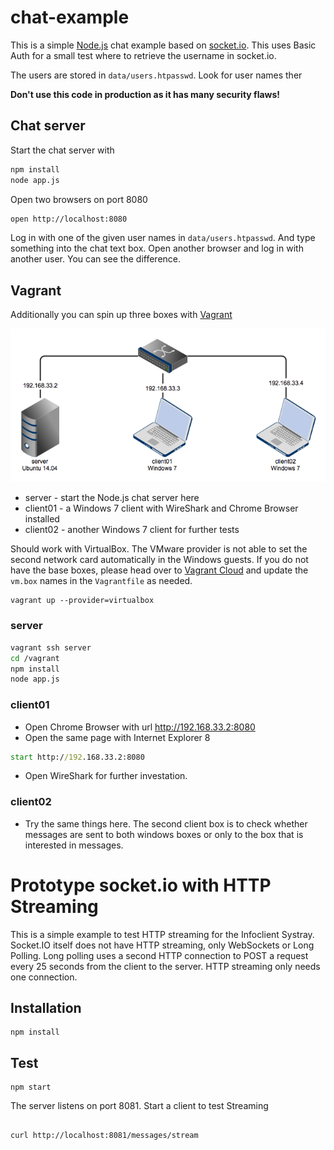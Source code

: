 # chat-example

This is a simple [Node.js](http://nodejs.org) chat example based on [socket.io](http://socket.io).
This uses Basic Auth for a small test where to retrieve the username in socket.io.

The users are stored in `data/users.htpasswd`. Look for user names ther

**Don't use this code in production as it has many security flaws!**

## Chat server
Start the chat server with
```bash
npm install
node app.js
```

Open two browsers on port 8080

```bash
open http://localhost:8080
```

Log in with one of the given user names in `data/users.htpasswd`.
And type something into the chat text box.
Open another browser and log in with another user. You can see the difference.

## Vagrant
Additionally you can spin up three boxes with [Vagrant](http://vagrantup.com)

![chat-example diagram](images/chat_example.png)

* server - start the Node.js chat server here
* client01 - a Windows 7 client with WireShark and Chrome Browser installed
* client02 - another Windows 7 client for further tests

Should work with VirtualBox. The VMware provider is not able to set the second network card automatically in the Windows guests.
If you do not have the base boxes, please head over to [Vagrant Cloud](http://vagrantcloud.com) and update the `vm.box` names in the `Vagrantfile` as needed.

```
vagrant up --provider=virtualbox
```

### server

```bash
vagrant ssh server
cd /vagrant
npm install
node app.js
```

### client01

* Open Chrome Browser with url http://192.168.33.2:8080
* Open the same page with Internet Explorer 8
```cmd
start http://192.168.33.2:8080
```

* Open WireShark for further investation.

### client02

* Try the same things here.
The second client box is to check whether messages are sent to both windows boxes or only to the box that is interested in messages.

# Prototype socket.io with HTTP Streaming

This is a simple example to test HTTP streaming for the Infoclient Systray.
Socket.IO itself does not have HTTP streaming, only WebSockets or Long Polling.
Long polling uses a second HTTP connection to POST a request every 25 seconds from the client to the server.
HTTP streaming only needs one connection.

## Installation
```
npm install
```

## Test
```
npm start
```

The server listens on port 8081. Start a client to test Streaming
```

curl http://localhost:8081/messages/stream
```
